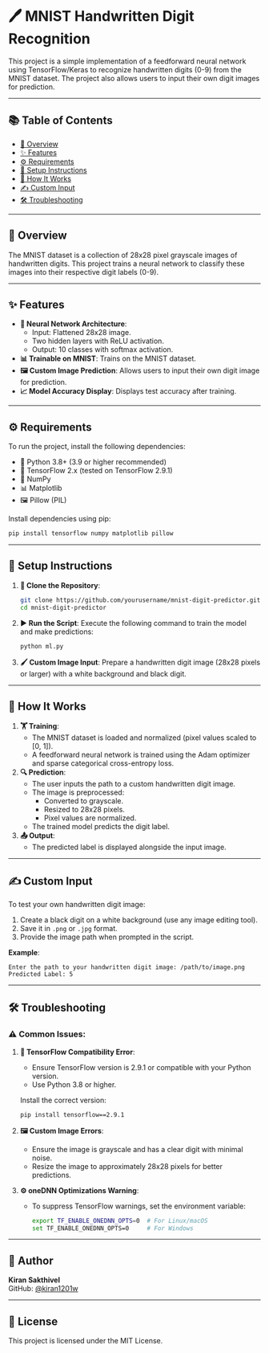 # 🖊️ MNIST Handwritten Digit Recognition

This project is a simple implementation of a feedforward neural network using TensorFlow/Keras to recognize handwritten digits (0-9) from the MNIST dataset. The project also allows users to input their own digit images for prediction.

---

## 📚 Table of Contents
- [📖 Overview](#overview)
- [✨ Features](#features)
- [⚙️ Requirements](#requirements)
- [🚀 Setup Instructions](#setup-instructions)
- [🧠 How It Works](#how-it-works)
- [✍️ Custom Input](#custom-input)
- [🛠️ Troubleshooting](#troubleshooting)

---

## 📖 Overview
The MNIST dataset is a collection of 28x28 pixel grayscale images of handwritten digits. This project trains a neural network to classify these images into their respective digit labels (0-9).

---

## ✨ Features
- **🧩 Neural Network Architecture**: 
   - Input: Flattened 28x28 image.
   - Two hidden layers with ReLU activation.
   - Output: 10 classes with softmax activation.
- **📊 Trainable on MNIST**: Trains on the MNIST dataset.
- **🖼️ Custom Image Prediction**: Allows users to input their own digit image for prediction.
- **📈 Model Accuracy Display**: Displays test accuracy after training.

---

## ⚙️ Requirements
To run the project, install the following dependencies:

- 🐍 Python 3.8+ (3.9 or higher recommended)
- 🧠 TensorFlow 2.x (tested on TensorFlow 2.9.1)
- 🔢 NumPy
- 📊 Matplotlib
- 🖼️ Pillow (PIL)

Install dependencies using pip:
```bash
pip install tensorflow numpy matplotlib pillow
```

---

## 🚀 Setup Instructions
1. **🔗 Clone the Repository**:
   ```bash
   git clone https://github.com/yourusername/mnist-digit-predictor.git
   cd mnist-digit-predictor
   ```
2. **▶️ Run the Script**:
   Execute the following command to train the model and make predictions:
   ```bash
   python ml.py
   ```
3. **🖌️ Custom Image Input**:
   Prepare a handwritten digit image (28x28 pixels or larger) with a white background and black digit.

---

## 🧠 How It Works
1. **🏋️ Training**:
   - The MNIST dataset is loaded and normalized (pixel values scaled to [0, 1]).
   - A feedforward neural network is trained using the Adam optimizer and sparse categorical cross-entropy loss.
2. **🔍 Prediction**:
   - The user inputs the path to a custom handwritten digit image.
   - The image is preprocessed:
      - Converted to grayscale.
      - Resized to 28x28 pixels.
      - Pixel values are normalized.
   - The trained model predicts the digit label.
3. **📤 Output**:
   - The predicted label is displayed alongside the input image.

---

## ✍️ Custom Input
To test your own handwritten digit image:
1. Create a black digit on a white background (use any image editing tool).
2. Save it in `.png` or `.jpg` format.
3. Provide the image path when prompted in the script.

**Example**:
```
Enter the path to your handwritten digit image: /path/to/image.png
Predicted Label: 5
```

---

## 🛠️ Troubleshooting
### ⚠️ Common Issues:
1. **🐍 TensorFlow Compatibility Error**:
   - Ensure TensorFlow version is 2.9.1 or compatible with your Python version.
   - Use Python 3.8 or higher.

   Install the correct version:
   ```bash
   pip install tensorflow==2.9.1
   ```
2. **🖼️ Custom Image Errors**:
   - Ensure the image is grayscale and has a clear digit with minimal noise.
   - Resize the image to approximately 28x28 pixels for better predictions.

3. **⚙️ oneDNN Optimizations Warning**:
   - To suppress TensorFlow warnings, set the environment variable:
     ```bash
     export TF_ENABLE_ONEDNN_OPTS=0  # For Linux/macOS
     set TF_ENABLE_ONEDNN_OPTS=0     # For Windows
     ```

---

## 👤 Author
**Kiran Sakthivel**  
GitHub: [@kiran1201w](https://github.com/kiran1201w)

---

## 📝 License
This project is licensed under the MIT License.
